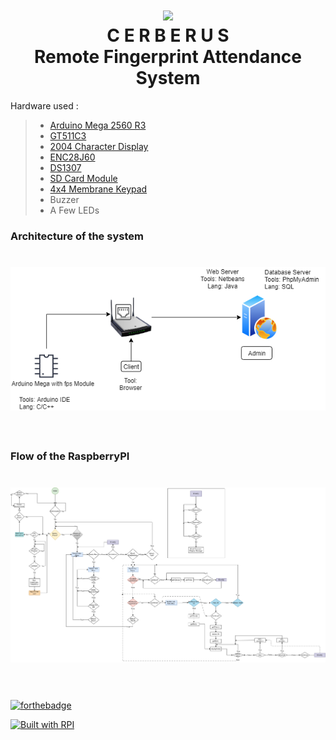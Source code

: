 <h1 align="center">
	<img width="80" src="https://raw.githubusercontent.com/iamkotwala/cerberus/master/logo-circle.png">
	<br>
	C E R B E R U S
	<br>
	Remote Fingerprint Attendance System
</h1>

Hardware used :
>- <a href="https://robu.in/product/atmel-mcu-atmega16u2-mega-2560-r3-improved-version-ch340g-cable-arduino-mega-2560-transparent-acrylic-case-arduino-mega-2560/?gclid=Cj0KCQjwtMvlBRDmARIsAEoQ8zQRZXfmCU2xr6cv7uVrZ77PqEXLFcOEKLTSkX0KvOt5glzpWTEVXW4aAsJrEALw_wcB">Arduino Mega 2560 R3</a>
>- <a href="https://robu.in/product/fingerprint-scanner-ttl-gt-511c3/">GT511C3</a>
>- <a href="https://robu.in/product/serial-2004-20-x-4-iici2ctwi-blue-backlight-lcd-module/?gclid=CjwKCAjwza_mBRBTEiwASDWVvgv5-7Z2ck3JDQexbm28OYU8A0GNDzFmfHsDwZYOSB_mKJHKnKkA3RoCr78QAvD_BwE">2004 Character Display</a>
>- <a href="https://robu.in/product/ethernet-module-enc28j60/">ENC28J60</a>
>- <a href="https://robu.in/product/tiny-rtc-real-time-clock-ds1307-i2c-iic-module-for-arduino/">DS1307</a>
>- <a href="https://robu.in/product/sd-card-reading-writing-module-arduino/?gclid=Cj0KCQjwn8_mBRCLARIsAKxi0GKwAo3eZptNW_0JqorbEiFiDLG7JqhbTHO8yQ2QhS7Gb-Pc-_A4DjAaAudhEALw_wcB">SD Card Module</a>
>- <a href="https://robu.in/product/4x4-matrix-keypad-membrane-switch-arduino-arm-mcu/">4x4 Membrane Keypad</a>
>- Buzzer</a>
>- A Few LEDs</a>

### Architecture of the system
<h1 align="center">
	<img width="600" src="Architecture.png">
	<br>
	<br>
</h1>

### Flow of the RaspberryPI
<h1 align="center">
	<img width="600" src="FlowChart.jpg">
	<br>
	<br>
</h1>


[![forthebadge](https://forthebadge.com/images/badges/made-with-python.svg)](https://forthebadge.com)

[![Built with RPI](https://img.shields.io/badge/workswith-raspberryPi-blue)](http://shields.io/#your-badge)
